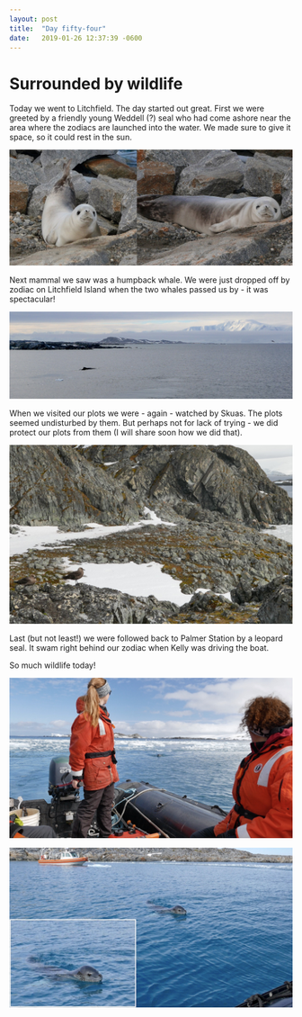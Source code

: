 ```yaml
---
layout: post
title:  "Day fifty-four"
date:   2019-01-26 12:37:39 -0600
---
```

# Surrounded by wildlife
Today we went to Litchfield. The day started out great. First we were greeted by a friendly young Weddell (?) seal who had come ashore near the area where the zodiacs are launched into the water. We made sure to give it space, so it could rest in the sun.

![Friendly Weddell](/assets/blog_photos/190126/Weddell_Jan26.jpg)

Next mammal we saw was a humpback whale. We were just dropped off by zodiac on Litchfield Island when the two whales passed us by - it was spectacular!

![Humpback whale with view of the Peninsula](/assets/blog_photos/190126/whale2.jpg)

When we visited our plots we were - again - watched by Skuas. The plots seemed undisturbed by them. But perhaps not for lack of trying - we did protect our plots from them (I will share soon how we did that). 

![Skuas pondering life](/assets/blog_photos/190126/skua_Jan26.jpg)

Last (but not least!) we were followed back to Palmer Station by a leopard seal. It swam right behind our zodiac when Kelly was driving the boat. 

So much wildlife today!

![Leopard seal following the zodiac](/assets/blog_photos/190126/ls1.jpg)

![Leopard seal following the zodiac](/assets/blog_photos/190126/ls3.jpg)

